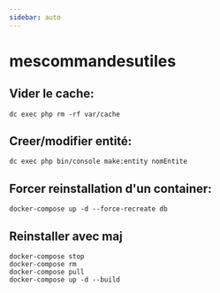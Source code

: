 ```yaml
---
sidebar: auto
---
```


# mescommandesutiles

## Vider le cache:
````
dc exec php rm -rf var/cache
````

## Creer/modifier entité:
````
dc exec php bin/console make:entity nomEntite
````

## Forcer reinstallation d'un container:
````
docker-compose up -d --force-recreate db
````

## Reinstaller avec maj 
````
docker-compose stop
docker-compose rm
docker-compose pull
docker-compose up -d --build
````

